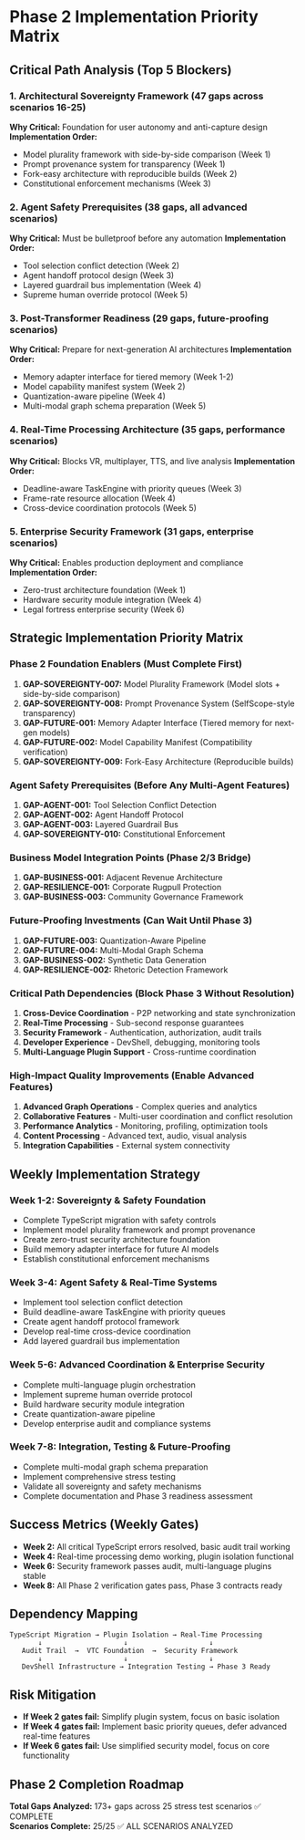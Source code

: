 # Phase 2 Implementation Priority Matrix

## Critical Path Analysis (Top 5 Blockers)

### 1. **Architectural Sovereignty Framework** (47 gaps across scenarios 16-25)
**Why Critical:** Foundation for user autonomy and anti-capture design
**Implementation Order:**
- Model plurality framework with side-by-side comparison (Week 1)
- Prompt provenance system for transparency (Week 1)
- Fork-easy architecture with reproducible builds (Week 2)
- Constitutional enforcement mechanisms (Week 3)

### 2. **Agent Safety Prerequisites** (38 gaps, all advanced scenarios)
**Why Critical:** Must be bulletproof before any automation
**Implementation Order:**
- Tool selection conflict detection (Week 2)
- Agent handoff protocol design (Week 3)
- Layered guardrail bus implementation (Week 4)
- Supreme human override protocol (Week 5)

### 3. **Post-Transformer Readiness** (29 gaps, future-proofing scenarios)
**Why Critical:** Prepare for next-generation AI architectures
**Implementation Order:**
- Memory adapter interface for tiered memory (Week 1-2)
- Model capability manifest system (Week 2)
- Quantization-aware pipeline (Week 4)
- Multi-modal graph schema preparation (Week 5)

### 4. **Real-Time Processing Architecture** (35 gaps, performance scenarios)
**Why Critical:** Blocks VR, multiplayer, TTS, and live analysis
**Implementation Order:**
- Deadline-aware TaskEngine with priority queues (Week 3)
- Frame-rate resource allocation (Week 4)
- Cross-device coordination protocols (Week 5)

### 5. **Enterprise Security Framework** (31 gaps, enterprise scenarios)
**Why Critical:** Enables production deployment and compliance
**Implementation Order:**
- Zero-trust architecture foundation (Week 1)
- Hardware security module integration (Week 4)
- Legal fortress enterprise security (Week 6)

## Strategic Implementation Priority Matrix

### Phase 2 Foundation Enablers (Must Complete First)
1. **GAP-SOVEREIGNTY-007:** Model Plurality Framework (Model slots + side-by-side comparison)
2. **GAP-SOVEREIGNTY-008:** Prompt Provenance System (SelfScope-style transparency)
3. **GAP-FUTURE-001:** Memory Adapter Interface (Tiered memory for next-gen models)
4. **GAP-FUTURE-002:** Model Capability Manifest (Compatibility verification)
5. **GAP-SOVEREIGNTY-009:** Fork-Easy Architecture (Reproducible builds)

### Agent Safety Prerequisites (Before Any Multi-Agent Features)
1. **GAP-AGENT-001:** Tool Selection Conflict Detection
2. **GAP-AGENT-002:** Agent Handoff Protocol
3. **GAP-AGENT-003:** Layered Guardrail Bus
4. **GAP-SOVEREIGNTY-010:** Constitutional Enforcement

### Business Model Integration Points (Phase 2/3 Bridge)
1. **GAP-BUSINESS-001:** Adjacent Revenue Architecture
2. **GAP-RESILIENCE-001:** Corporate Rugpull Protection
3. **GAP-BUSINESS-003:** Community Governance Framework

### Future-Proofing Investments (Can Wait Until Phase 3)
1. **GAP-FUTURE-003:** Quantization-Aware Pipeline
2. **GAP-FUTURE-004:** Multi-Modal Graph Schema
3. **GAP-BUSINESS-002:** Synthetic Data Generation
4. **GAP-RESILIENCE-002:** Rhetoric Detection Framework

### Critical Path Dependencies (Block Phase 3 Without Resolution)
1. **Cross-Device Coordination** - P2P networking and state synchronization
2. **Real-Time Processing** - Sub-second response guarantees
3. **Security Framework** - Authentication, authorization, audit trails
4. **Developer Experience** - DevShell, debugging, monitoring tools
5. **Multi-Language Plugin Support** - Cross-runtime coordination

### High-Impact Quality Improvements (Enable Advanced Features)
1. **Advanced Graph Operations** - Complex queries and analytics
2. **Collaborative Features** - Multi-user coordination and conflict resolution
3. **Performance Analytics** - Monitoring, profiling, optimization tools
4. **Content Processing** - Advanced text, audio, visual analysis
5. **Integration Capabilities** - External system connectivity

## Weekly Implementation Strategy

### Week 1-2: **Sovereignty & Safety Foundation**
- Complete TypeScript migration with safety controls
- Implement model plurality framework and prompt provenance
- Create zero-trust security architecture foundation
- Build memory adapter interface for future AI models
- Establish constitutional enforcement mechanisms

### Week 3-4: **Agent Safety & Real-Time Systems**  
- Implement tool selection conflict detection
- Build deadline-aware TaskEngine with priority queues
- Create agent handoff protocol framework
- Develop real-time cross-device coordination
- Add layered guardrail bus implementation

### Week 5-6: **Advanced Coordination & Enterprise Security**
- Complete multi-language plugin orchestration
- Implement supreme human override protocol
- Build hardware security module integration
- Create quantization-aware pipeline
- Develop enterprise audit and compliance systems

### Week 7-8: **Integration, Testing & Future-Proofing**
- Complete multi-modal graph schema preparation
- Implement comprehensive stress testing
- Validate all sovereignty and safety mechanisms
- Complete documentation and Phase 3 readiness assessment

## Success Metrics (Weekly Gates)
- **Week 2:** All critical TypeScript errors resolved, basic audit trail working
- **Week 4:** Real-time processing demo working, plugin isolation functional
- **Week 6:** Security framework passes audit, multi-language plugins stable
- **Week 8:** All Phase 2 verification gates pass, Phase 3 contracts ready

## Dependency Mapping
```
TypeScript Migration → Plugin Isolation → Real-Time Processing
       ↓                    ↓                    ↓
   Audit Trail  →  VTC Foundation  →  Security Framework
       ↓                    ↓                    ↓
   DevShell Infrastructure → Integration Testing → Phase 3 Ready
```

## Risk Mitigation
- **If Week 2 gates fail:** Simplify plugin system, focus on basic isolation
- **If Week 4 gates fail:** Implement basic priority queues, defer advanced real-time features
- **If Week 6 gates fail:** Use simplified security model, focus on core functionality

## Phase 2 Completion Roadmap

**Total Gaps Analyzed:** 173+ gaps across 25 stress test scenarios ✅ COMPLETE  
**Scenarios Complete:** 25/25 ✅ ALL SCENARIOS ANALYZED